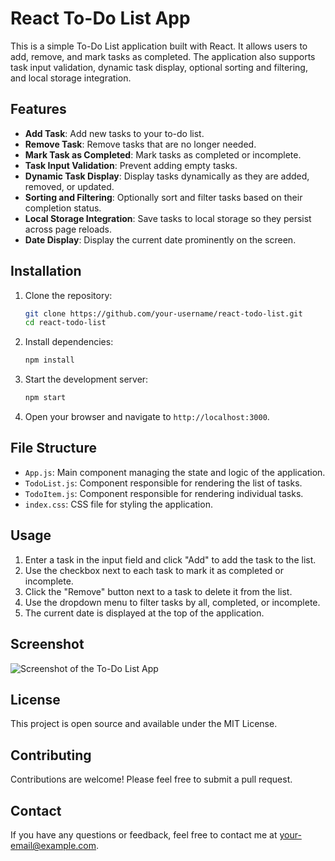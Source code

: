 # React To-Do List App

This is a simple To-Do List application built with React. It allows users to add, remove, and mark tasks as completed. The application also supports task input validation, dynamic task display, optional sorting and filtering, and local storage integration.

## Features

- **Add Task**: Add new tasks to your to-do list.
- **Remove Task**: Remove tasks that are no longer needed.
- **Mark Task as Completed**: Mark tasks as completed or incomplete.
- **Task Input Validation**: Prevent adding empty tasks.
- **Dynamic Task Display**: Display tasks dynamically as they are added, removed, or updated.
- **Sorting and Filtering**: Optionally sort and filter tasks based on their completion status.
- **Local Storage Integration**: Save tasks to local storage so they persist across page reloads.
- **Date Display**: Display the current date prominently on the screen.

## Installation

1. Clone the repository:
    ```bash
    git clone https://github.com/your-username/react-todo-list.git
    cd react-todo-list
    ```

2. Install dependencies:
    ```bash
    npm install
    ```

3. Start the development server:
    ```bash
    npm start
    ```

4. Open your browser and navigate to `http://localhost:3000`.

## File Structure

- `App.js`: Main component managing the state and logic of the application.
- `TodoList.js`: Component responsible for rendering the list of tasks.
- `TodoItem.js`: Component responsible for rendering individual tasks.
- `index.css`: CSS file for styling the application.

## Usage

1. Enter a task in the input field and click "Add" to add the task to the list.
2. Use the checkbox next to each task to mark it as completed or incomplete.
3. Click the "Remove" button next to a task to delete it from the list.
4. Use the dropdown menu to filter tasks by all, completed, or incomplete.
5. The current date is displayed at the top of the application.

## Screenshot

![Screenshot of the To-Do List App](screenshot.png)

## License

This project is open source and available under the MIT License.

## Contributing

Contributions are welcome! Please feel free to submit a pull request.

## Contact

If you have any questions or feedback, feel free to contact me at [your-email@example.com](mailto:your-email@example.com).
